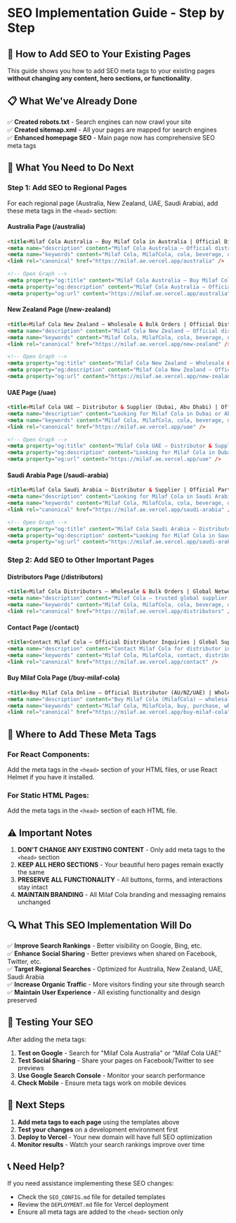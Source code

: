 # SEO Implementation Guide - Step by Step

## 🚀 How to Add SEO to Your Existing Pages

This guide shows you how to add SEO meta tags to your existing pages **without changing any content, hero sections, or functionality**.

## 📋 What We've Already Done

✅ **Created robots.txt** - Search engines can now crawl your site  
✅ **Created sitemap.xml** - All your pages are mapped for search engines  
✅ **Enhanced homepage SEO** - Main page now has comprehensive SEO meta tags  

## 🔧 What You Need to Do Next

### Step 1: Add SEO to Regional Pages

For each regional page (Australia, New Zealand, UAE, Saudi Arabia), add these meta tags in the `<head>` section:

#### Australia Page (/australia)
```html
<title>Milaf Cola Australia — Buy Milaf Cola in Australia | Official Distributor</title>
<meta name="description" content="Milaf Cola Australia — Official distributor and supplier. Wholesale, bulk orders, and authorised supply across Australia. Contact for distributor inquiries." />
<meta name="keywords" content="Milaf Cola, MilafCola, cola, beverage, distributor, Australia, wholesale, bulk orders" />
<link rel="canonical" href="https://milaf.ae.vercel.app/australia" />

<!-- Open Graph -->
<meta property="og:title" content="Milaf Cola Australia — Buy Milaf Cola in Australia | Official Distributor" />
<meta property="og:description" content="Milaf Cola Australia — Official distributor and supplier. Wholesale, bulk orders, and authorised supply across Australia. Contact for distributor inquiries." />
<meta property="og:url" content="https://milaf.ae.vercel.app/australia" />
```

#### New Zealand Page (/new-zealand)
```html
<title>Milaf Cola New Zealand — Wholesale & Bulk Orders | Official Distributor</title>
<meta name="description" content="Milaf Cola New Zealand — Official distributor and supplier. Wholesale, bulk orders, and authorised supply across New Zealand. Contact for distributor inquiries." />
<meta name="keywords" content="Milaf Cola, MilafCola, cola, beverage, distributor, New Zealand, wholesale, bulk orders" />
<link rel="canonical" href="https://milaf.ae.vercel.app/new-zealand" />

<!-- Open Graph -->
<meta property="og:title" content="Milaf Cola New Zealand — Wholesale & Bulk Orders | Official Distributor" />
<meta property="og:description" content="Milaf Cola New Zealand — Official distributor and supplier. Wholesale, bulk orders, and authorised supply across New Zealand. Contact for distributor inquiries." />
<meta property="og:url" content="https://milaf.ae.vercel.app/new-zealand" />
```

#### UAE Page (/uae)
```html
<title>Milaf Cola UAE — Distributor & Supplier (Dubai, Abu Dhabi) | Official Partner</title>
<meta name="description" content="Looking for Milaf Cola in Dubai or Abu Dhabi? Contact our authorised UAE distributor for verified stock and wholesale pricing." />
<meta name="keywords" content="Milaf Cola, MilafCola, cola, beverage, distributor, UAE, Dubai, Abu Dhabi, wholesale, bulk orders" />
<link rel="canonical" href="https://milaf.ae.vercel.app/uae" />

<!-- Open Graph -->
<meta property="og:title" content="Milaf Cola UAE — Distributor & Supplier (Dubai, Abu Dhabi) | Official Partner" />
<meta property="og:description" content="Looking for Milaf Cola in Dubai or Abu Dhabi? Contact our authorised UAE distributor for verified stock and wholesale pricing." />
<meta property="og:url" content="https://milaf.ae.vercel.app/uae" />
```

#### Saudi Arabia Page (/saudi-arabia)
```html
<title>Milaf Cola Saudi Arabia — Distributor & Supplier | Official Partner</title>
<meta name="description" content="Looking for Milaf Cola in Saudi Arabia? Contact our authorised distributor for verified stock and wholesale pricing across KSA." />
<meta name="keywords" content="Milaf Cola, MilafCola, cola, beverage, distributor, Saudi Arabia, KSA, wholesale, bulk orders" />
<link rel="canonical" href="https://milaf.ae.vercel.app/saudi-arabia" />

<!-- Open Graph -->
<meta property="og:title" content="Milaf Cola Saudi Arabia — Distributor & Supplier | Official Partner" />
<meta property="og:description" content="Looking for Milaf Cola in Saudi Arabia? Contact our authorised distributor for verified stock and wholesale pricing across KSA." />
<meta property="og:url" content="https://milaf.ae.vercel.app/saudi-arabia" />
```

### Step 2: Add SEO to Other Important Pages

#### Distributors Page (/distributors)
```html
<title>Milaf Cola Distributors — Wholesale & Bulk Orders | Global Network</title>
<meta name="description" content="Milaf Cola — trusted global supplier & distributor. Exporting to UAE, Saudi Arabia, Australia, New Zealand. Contact for bulk and distributor queries." />
<meta name="keywords" content="Milaf Cola, MilafCola, cola, beverage, distributor, wholesale, bulk orders, global, UAE, Saudi Arabia, Australia, New Zealand" />
<link rel="canonical" href="https://milaf.ae.vercel.app/distributors" />
```

#### Contact Page (/contact)
```html
<title>Contact Milaf Cola — Official Distributor Inquiries | Global Support</title>
<meta name="description" content="Contact Milaf Cola for distributor inquiries, wholesale orders, and bulk supply. Serving Australia, New Zealand, UAE, and Saudi Arabia." />
<meta name="keywords" content="Milaf Cola, MilafCola, contact, distributor, wholesale, bulk orders, Australia, New Zealand, UAE, Saudi Arabia" />
<link rel="canonical" href="https://milaf.ae.vercel.app/contact" />
```

#### Buy Milaf Cola Page (/buy-milaf-cola)
```html
<title>Buy Milaf Cola Online — Official Distributor (AU/NZ/UAE) | Wholesale</title>
<meta name="description" content="Buy Milaf Cola (MilafCola) — wholesale, bulk & distributor contact for Australia and New Zealand. Trading as Milaf Cola Australia & NZ Pty Ltd under Silians Paris Group." />
<meta name="keywords" content="Milaf Cola, MilafCola, buy, purchase, wholesale, bulk orders, distributor, Australia, New Zealand, UAE" />
<link rel="canonical" href="https://milaf.ae.vercel.app/buy-milaf-cola" />
```

## 🎯 Where to Add These Meta Tags

### For React Components:
Add the meta tags in the `<head>` section of your HTML files, or use React Helmet if you have it installed.

### For Static HTML Pages:
Add the meta tags in the `<head>` section of each HTML file.

## ⚠️ Important Notes

1. **DON'T CHANGE ANY EXISTING CONTENT** - Only add meta tags to the `<head>` section
2. **KEEP ALL HERO SECTIONS** - Your beautiful hero pages remain exactly the same
3. **PRESERVE ALL FUNCTIONALITY** - All buttons, forms, and interactions stay intact
4. **MAINTAIN BRANDING** - All Milaf Cola branding and messaging remains unchanged

## 🔍 What This SEO Implementation Will Do

✅ **Improve Search Rankings** - Better visibility on Google, Bing, etc.  
✅ **Enhance Social Sharing** - Better previews when shared on Facebook, Twitter, etc.  
✅ **Target Regional Searches** - Optimized for Australia, New Zealand, UAE, Saudi Arabia  
✅ **Increase Organic Traffic** - More visitors finding your site through search  
✅ **Maintain User Experience** - All existing functionality and design preserved  

## 📱 Testing Your SEO

After adding the meta tags:

1. **Test on Google** - Search for "Milaf Cola Australia" or "Milaf Cola UAE"
2. **Test Social Sharing** - Share your pages on Facebook/Twitter to see previews
3. **Use Google Search Console** - Monitor your search performance
4. **Check Mobile** - Ensure meta tags work on mobile devices

## 🚀 Next Steps

1. **Add meta tags to each page** using the templates above
2. **Test your changes** on a development environment first
3. **Deploy to Vercel** - Your new domain will have full SEO optimization
4. **Monitor results** - Watch your search rankings improve over time

## 📞 Need Help?

If you need assistance implementing these SEO changes:
- Check the `SEO_CONFIG.md` file for detailed templates
- Review the `DEPLOYMENT.md` file for Vercel deployment
- Ensure all meta tags are added to the `<head>` section only


